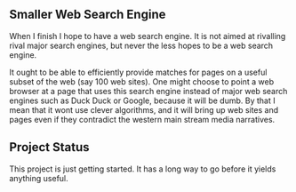 Smaller Web Search Engine
-------------------------

When I finish I hope to have a web search engine.  It is not aimed at
rivalling rival major search engines, but never the less hopes to be a
web search engine.

It ought to be able to efficiently provide matches for pages on a useful
subset of the web (say 100 web sites).  One might choose to point a web
browser at a page that uses this search engine instead of major web
search engines such as Duck Duck or Google, because it will be dumb.  By
that I mean that it wont use clever algorithms, and it will bring up web
sites and pages even if they contradict the western main stream media
narratives.

Project Status
--------------
This project is just getting started.  It has a long way to go before it
yields anything useful.
